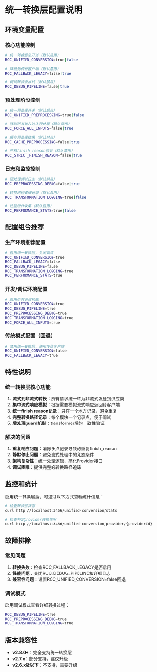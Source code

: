 # 统一转换层配置说明

## 环境变量配置

### 核心功能控制

```bash
# 统一转换层总开关（默认启用）
RCC_UNIFIED_CONVERSION=true|false

# 降级到传统客户端（默认禁用）
RCC_FALLBACK_LEGACY=false|true

# 调试转换流水线（默认禁用）
RCC_DEBUG_PIPELINE=false|true
```

### 预处理阶段控制

```bash
# 统一预处理开关（默认启用）
RCC_UNIFIED_PREPROCESSING=true|false

# 强制所有输入进入预处理（默认禁用）
RCC_FORCE_ALL_INPUTS=false|true

# 缓存预处理结果（默认禁用）
RCC_CACHE_PREPROCESSING=false|true

# 严格finish reason验证（默认禁用）
RCC_STRICT_FINISH_REASON=false|true
```

### 日志和监控控制

```bash
# 预处理调试日志（默认禁用）
RCC_PREPROCESSING_DEBUG=false|true

# 转换路径详细记录（默认启用）
RCC_TRANSFORMATION_LOGGING=true|false

# 性能统计收集（默认启用）
RCC_PERFORMANCE_STATS=true|false
```

## 配置组合推荐

### 生产环境推荐配置
```bash
# 启用统一转换层，关闭调试
RCC_UNIFIED_CONVERSION=true
RCC_FALLBACK_LEGACY=false
RCC_DEBUG_PIPELINE=false
RCC_TRANSFORMATION_LOGGING=true
RCC_PERFORMANCE_STATS=true
```

### 开发/调试环境配置
```bash
# 启用所有调试功能
RCC_UNIFIED_CONVERSION=true
RCC_DEBUG_PIPELINE=true
RCC_PREPROCESSING_DEBUG=true
RCC_TRANSFORMATION_LOGGING=true
RCC_FORCE_ALL_INPUTS=true
```

### 传统模式配置（回退）
```bash
# 禁用统一转换层，使用传统客户端
RCC_UNIFIED_CONVERSION=false
RCC_FALLBACK_LEGACY=true
```

## 特性说明

### 统一转换层核心功能

1. **流式到非流式转换**：所有请求统一转为非流式发送到供应商
2. **集中流式响应模拟**：根据需要模拟流式响应返回给客户端
3. **统一finish reason记录**：只在一个地方记录，避免重复
4. **完整转换路径记录**：每个模块一个记录点，便于调试
5. **后处理guard机制**：transformer后的一致性验证

### 解决的问题

1. **重复响应问题**：消除多点记录导致的重复finish_reason
2. **静默停止问题**：避免流式处理中的竞态条件
3. **架构复杂性**：统一处理逻辑，简化Provider接口
4. **调试困难**：提供完整的转换路径追踪

## 监控和统计

启用统一转换层后，可通过以下方式查看统计信息：

```bash
# 检查转换层状态
curl http://localhost:3456/unified-conversion/stats

# 检查特定provider转换情况
curl http://localhost:3456/unified-conversion/provider/{providerId}
```

## 故障排除

### 常见问题

1. **转换失败**：检查RCC_FALLBACK_LEGACY是否启用
2. **性能问题**：关闭RCC_DEBUG_PIPELINE和详细日志
3. **兼容性问题**：设置RCC_UNIFIED_CONVERSION=false回退

### 调试模式

启用调试模式查看详细转换过程：

```bash
RCC_DEBUG_PIPELINE=true
RCC_PREPROCESSING_DEBUG=true
RCC_TRANSFORMATION_LOGGING=true
```

## 版本兼容性

- **v2.8.0+**：完全支持统一转换层
- **v2.7.x**：部分支持，建议升级
- **v2.6.x及以下**：不支持，需要升级